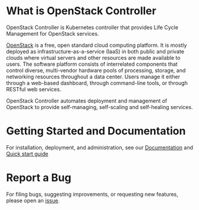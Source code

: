 # What is OpenStack Controller

OpenStack Controller is Kubernetes controller that provides Life Cycle Management
for OpenStack services.

[OpenStack](https://www.openstack.org/) is a free, open standard cloud computing platform.
It is mostly deployed as infrastructure-as-a-service (IaaS) in both public and private clouds
where virtual servers and other resources are made available to users. The software platform
consists of interrelated components that control diverse, multi-vendor hardware pools of
processing, storage, and networking resources throughout a data center. Users manage it either
through a web-based dashboard, through command-line tools, or through RESTful web services.

OpenStack Controller automates deployment and management of OpenStack to provide self-managing,
self-scaling and self-healing services.

# Getting Started and Documentation

For installation, deployment, and administration, see our [Documentation](https://mirantis.github.io/openstack-controller/)
and [Quick start guide](https://mirantis.github.io/openstack-controller/quick-start/aio-installation/)

# Report a Bug

For filing bugs, suggesting improvements, or requesting new features, please open an [issue](https://github.com/Mirantis/openstack-controller/issues).
